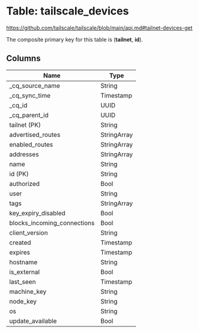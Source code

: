 # Table: tailscale_devices

https://github.com/tailscale/tailscale/blob/main/api.md#tailnet-devices-get

The composite primary key for this table is (**tailnet**, **id**).

## Columns

| Name          | Type          |
| ------------- | ------------- |
|_cq_source_name|String|
|_cq_sync_time|Timestamp|
|_cq_id|UUID|
|_cq_parent_id|UUID|
|tailnet (PK)|String|
|advertised_routes|StringArray|
|enabled_routes|StringArray|
|addresses|StringArray|
|name|String|
|id (PK)|String|
|authorized|Bool|
|user|String|
|tags|StringArray|
|key_expiry_disabled|Bool|
|blocks_incoming_connections|Bool|
|client_version|String|
|created|Timestamp|
|expires|Timestamp|
|hostname|String|
|is_external|Bool|
|last_seen|Timestamp|
|machine_key|String|
|node_key|String|
|os|String|
|update_available|Bool|